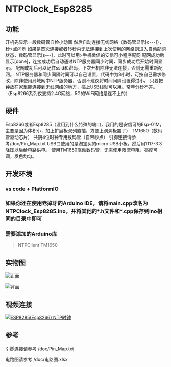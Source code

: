 # NTPClock_Esp8285
## 功能
开机先显示一段数码管自检小动画
然后自动连接无线网络（数码管显示[c---]），秒>点闪烁
如果是首次连接或者15秒内无法连接到上次使用的网络则进入自动配网状态，数码管显示[s---]，此时可以用>手机微信的安信可小程序配网
配网成功后显示[done]，连接成功后自动通过NTP服务器同步时间，同步成功后开始时间显示。
配网成功后可以记住ssid和密码，下次开机除非无法连接，否则无需重新配网。
NTP服务器和同步间隔时间可以自己设置，代码中为8小时，可按自己需求修改，除非使用局域网中NTP服务器，否则不建议将时间间隔设置得过小。
只要把钟放在家里能连接到无线网络的地方，插上USB线就可以用。常年分秒不差。（Esp8266系列仅支持2.4G网络，5G的WiFi网络是连不上的）

## 硬件
Esp8266或者Esp8285（没用到什么特殊的端口，我用的是安信可的Esp-01M，主要是因为体积小，加上扩展板双列直插，方便上洞洞板罢了）
TM1650（数码管驱动芯片）
共阴4位时钟专用数码管（自带秒点）
引脚连接请参考/doc/Pin_Map.txt
USB口使用的是淘宝买的micro USB小板，然后用1117-3.3降压以后给电路供电。
使用TM1650驱动数码管，无需使用限流电阻，亮度可调，发色均匀。

## 开发环境
### vs code + PlatformIO
### 如果你还在使用老掉牙的Arduino IDE，请将main.cpp改名为NTPClock_Esp8285.ino，并将其他的*.h文件和*.cpp保存到ino相同的目录中即可

### 需要添加的Arduino库
> NTPClient
> TM1650

## 实物图
![正面](/pic/IMG_20200531_153703_s.jpg) 

![背面](/pic/IMG_20200531_153719_s.jpg) 

## 视频连接
[![ESP8285(Esp8266) NTP时钟](/pic/IMG_20200531_153703_s.jpg)](https://v.youku.com/v_show/id_XNDY5MzYzMDg1Mg==.html)

## 参考
引脚连接请参考
/doc/Pin_Map.txt

电路图请参考
/doc/电路图.xlsx
